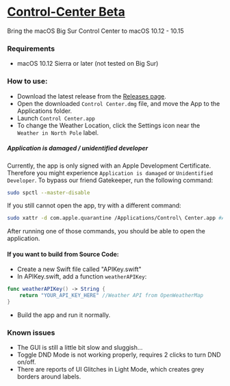 # [Control-Center Beta](https://github.com/Minh-Ton/Control-Center)

Bring the macOS Big Sur Control Center to macOS 10.12 - 10.15

### Requirements
- macOS 10.12 Sierra or later (not tested on Big Sur)

### How to use: 

- Download the latest release from the [Releases page](https://github.com/Minh-Ton/Control-Center/releases/latest).
- Open the downloaded ```Control Center.dmg``` file, and move the App to the Applications folder.
- Launch ```Control Center.app```
- To change the Weather Location, click the Settings icon near the ```Weather in North Pole``` label.

##### Application is damaged / unidentified developer

Currently, the app is only signed with an Apple Development Certificate. Therefore you might experience `Application is damaged` or `Unidentified Developer`. 
To bypass our friend Gatekeeper, run the following command:
```bash
sudo spctl --master-disable
```
If you still cannot open the app, try with a different command: 
```bash
sudo xattr -d com.apple.quarantine /Applications/Control\ Center.app #Assuming the app is in the Applications folder
```
After running one of those commands, you should be able to open the application.

#### If you want to build from Source Code: 
- Create a new Swift file called "APIKey.swift"
- In APIKey.swift, add a function ```weatherAPIKey```: 
```swift
func weatherAPIKey() -> String {
    return "YOUR_API_KEY_HERE" //Weather API from OpenWeatherMap
}
```
- Build the app and run it normally.

### Known issues
- The GUI is still a little bit slow and sluggish...
- Toggle DND Mode is not working properly, requires 2 clicks to turn DND on/off.
- There are reports of UI Glitches in Light Mode, which creates grey borders around labels.
